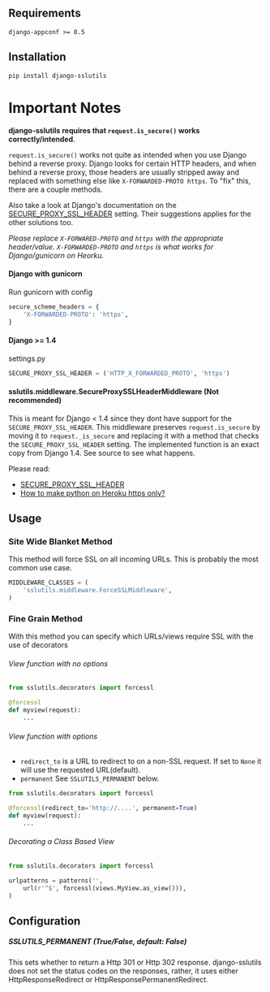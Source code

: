 ## Requirements
```
django-appconf >= 0.5
```

## Installation
```console
pip install django-sslutils
```

# Important Notes
**django-sslutils requires that `request.is_secure()` works correctly/intended**.

`request.is_secure()` works not quite as intended when you use Django behind a reverse proxy. 
Django looks for certain HTTP headers, and when behind a reverse proxy, those headers are usually stripped away and replaced with something else like `X-FORWARDED-PROTO https`.
To "fix" this, there are a couple methods.

Also take a look at Django's documentation on the [SECURE_PROXY_SSL_HEADER](https://docs.djangoproject.com/en/1.4/ref/settings/#secure-proxy-ssl-header) setting.
Their suggestions applies for the other solutions too.

*Please replace `X-FORWARED-PROTO` and `https` with the appropriate header/value. `X-FORWARDED-PROTO` and `https` is what works for Django/gunicorn on Heorku.*


#### Django with gunicorn
Run gunicorn with config
```python
secure_scheme_headers = {
    'X-FORWARDED-PROTO': 'https',
}
```

#### Django >= 1.4
settings.py
```python
SECURE_PROXY_SSL_HEADER = ('HTTP_X_FORWARDED_PROTO', 'https')
```

#### sslutils.middleware.SecureProxySSLHeaderMiddleware (Not recommended)
This is meant for Django < 1.4 since they dont have support for the `SECURE_PROXY_SSL_HEADER`. 
This middleware preserves `request.is_secure` by moving it to `request._is_secure` and replacing it with a method that checks the `SECURE_PROXY_SSL_HEADER` setting.
The implemented function is an exact copy from Django 1.4. See source to see what happens.


Please read:
* [SECURE_PROXY_SSL_HEADER](https://docs.djangoproject.com/en/1.4/ref/settings/#secure-proxy-ssl-header)
* [How to make python on Heroku https only?](http://stackoverflow.com/questions/8436666/how-to-make-python-on-heroku-https-only/9204892#9204892)


## Usage

### Site Wide Blanket Method
This method will force SSL on all incoming URLs. This is probably the most common use case.
```python
MIDDLEWARE_CLASSES = (
    'sslutils.middleware.ForceSSLMiddleware',
)
```

### Fine Grain Method
With this method you can specify which URLs/views require SSL with the use of decorators

###### View function with no options
```python
from sslutils.decorators import forcessl

@forcessl
def myview(request):
    ...
```

###### View function with options
* `redirect_to` is a URL to redirect to on a non-SSL request. If set to `None` it will use the requested URL(default).
* `permanent` See `SSLUTILS_PERMANENT` below.

```python
from sslutils.decorators import forcessl

@forcessl(redirect_to='http://....', permanent=True)
def myview(request):
    ...
```

###### Decorating a Class Based View
```python
from sslutils.decorators import forcessl

urlpatterns = patterns('',
    url(r'^$', forcessl(views.MyView.as_view())),
)
```

## Configuration
##### SSLUTILS_PERMANENT (True/False, default: False)
This sets whether to return a Http 301 or Http 302 response. django-sslutils does not set the status codes on the responses, rather, it uses either HttpResponseRedirect or HttpResponsePermanentRedirect.